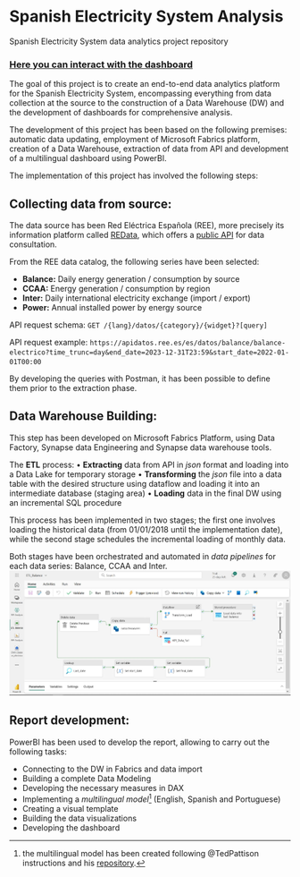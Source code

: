 # Spanish Electricity System Analysis
Spanish Electricity System data analytics project repository

### [Here you can interact with the dashboard](https://app.powerbi.com/view?r=eyJrIjoiMWYwOWRiMmItZTNhOS00ZTViLTkzYzEtYWExYTVjYmE0MWM2IiwidCI6Ijk5YTVhNjM1LTY1OGEtNGFhMS04MGIxLTdiM2IwNzcxZTkxYiIsImMiOjl9)

The goal of this project is to create an end-to-end data analytics platform for the Spanish Electricity System, encompassing everything from data collection at the source to the construction of a Data Warehouse (DW) and the development of dashboards for comprehensive analysis.
 
The development of this project has been based on the following premises: automatic data updating, employment of Microsoft Fabrics platform, creation of a Data Warehouse, extraction of data from API and development of a multilingual dashboard using PowerBI. 

The implementation of this project has involved the following steps:

## Collecting data from source:

The data source has been Red Eléctrica Española (REE), more precisely its information platform called [REData](https://www.ree.es/es/datos/generacion), which offers a [public API](https://www.ree.es/es/apidatos) for data consultation.

From the REE data catalog, the following series have been selected: 

  + **Balance:** Daily energy generation / consumption by source
  + **CCAA:** Energy generation / consumption by region
  + **Inter:** Daily international electricity exchange (import / export)
  + **Power:** Annual installed power by energy source


API request schema:
`GET /{lang}/datos/{category}/{widget}?[query]`

API request example:
`https://apidatos.ree.es/es/datos/balance/balance-electrico?time_trunc=day&end_date=2023-12-31T23:59&start_date=2022-01-01T00:00`

By developing the queries with Postman, it has been possible to define them prior to the extraction phase.

## Data Warehouse Building: 

This step has been developed on Microsoft Fabrics Platform, using Data Factory, Synapse data Engineering and Synapse data warehouse tools.

The **ETL** process:
    • **Extracting** data from API in *json* format and loading into a Data Lake for temporary storage
    • **Transforming** the *json* file into a data table with the desired structure using dataflow and loading it into an intermediate database (staging area)
    • **Loading** data in the final DW using an incremental SQL procedure

This process has been implemented in two stages; the first one involves loading the historical data (from 01/01/2018 until the implementation date), while the second stage schedules the incremental loading of monthly data.

Both stages have been orchestrated and automated in *data pipelines* for each data series: Balance, CCAA and Inter.
![pipline etl_balance](/images/pipeline2.jpg)


## Report development:

PowerBI has been used to develop the report, allowing to carry out the following tasks:

  + Connecting to the DW in Fabrics and data import
  + Building a complete Data Modeling
  + Developing the necessary measures in DAX
  + Implementing a _multilingual model_[^1] (English, Spanish and Portuguese)
  + Creating a visual template
  + Building the data visualizations
  + Developing the dashboard

[^1]: the multilingual model has been created following @TedPattison instructions and his [repository](https://github.com/PowerBiDevCamp/TranslationsBuilder/blob/main/Docs/Building%20Multi-language%20Reports%20in%20Power%20BI.md#extending-the-datasource-schema-to-support-data-translations).


